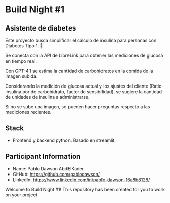 # Build Night #1

## Asistente de diabetes

Este proyecto busca simplificar el cálculo de insulina para personas con Diabetes Tipo 1. 💉

Se conecta con la API de LibreLink para obtener las mediciones de glucosa en tiempo real.

Con GPT-4.1 se estima la cantidad de carbohidratos en la comida de la imagen subida.

Considerando la medición de glucosa actual y los ajustes del cliente (Ratio insulina por de carbohidrato, factor de sensibilidad), se sugiere la cantidad de unidades de insulina a administrarse.

Si no se sube una imagen, se pueden hacer preguntas respecto a las mediciones recientes.

## Stack
- Frontend y backend python. Basado en streamlit.

## Participant Information
- Name: Pablo Dawson AbdElKader
- GitHub: https://github.com/pablodawson/
- LinkedIn: https://www.linkedin.com/in/pablo-dawson-16a8b8128/

Welcome to Build Night #1! This repository has been created for you to work on your project.
